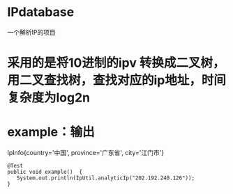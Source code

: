 # IPdatabase
一个解析IP的项目
# 采用的是将10进制的ipv 转换成二叉树，用二叉查找树，查找对应的ip地址，时间复杂度为log2n

# example：输出
IpInfo{country='中国', province='广东省', city='江门市'}

    @Test
    public void example()  {
       System.out.println(IpUtil.analyticIp("202.192.240.126"));
    }
